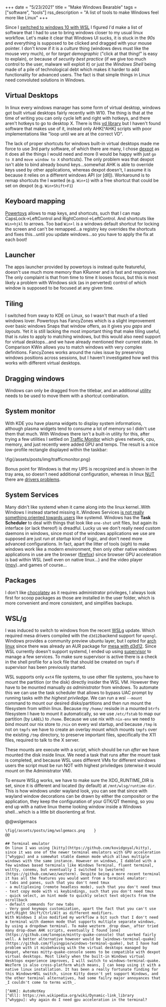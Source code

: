 +++
date = "5/23/2021"
title = "Make Windows Bearable"
tags = ["software", "tools"]
rss_description = "A list of tools to make Windows feel more like Linux"
+++

Since I [switched to windows 10 with WSL](/posts/OS-Hopping) I figured I'd make a list of software that I had to use to bring windows closer to my usual linux workflow. Let's make it clear that Windows UI sucks, it is stuck in the _90s_ and everything is supposed to be clicked and dragged with your mouse pointer. 
I don't know if it is a _culture_ thing (windows devs must like the mouse very much), or for _target demographic_ ("click at that thing!" is easy to explain), or because of _security best practice_ (if we give too much control to the user, malware will exploit it) or just the _Windows Shell_ being made of a pile of technological debt which makes it harder to add functionality for advanced users. The fact is that simple things in Linux need convoluted solutions in Windows.

## Virtual Desktops
In linux every windows manager has some form of virtual desktop, windows got built virtual desktops fairly recently with W10. The thing is that at the time of writing you can only cycle left and right with hotkeys, and there aren't hotkeys to go to desktop X. There is this [vd library](https://github.com/Grabacr07/VirtualDesktop) but I haven't found software that makes use of it, instead only AHK[^AHK] scripts with poor implementations like "loop until we are at the correct VD". 

The lack of proper shortcuts for windows built-in virtual desktops made me force to use 3rd party software, of which there are many, I chose [dexpot](https://dexpot.de/) as it does all the things I would need and more (I would be happy with just `go to X` and `move window to X` shortcuts). The only problem was that dexpot isn't able to bind already bound keys...somewhat AHK is able to override keys used by other applications, whereas dexpot doesn't, I assume it is because it relies on a different windows API (or [dll]). Workaround is to remap shortcuts the I wanted (e.g. `Win+1`) with a free shortcut that could be set on dexpot (e.g. `Win+Shift+F1`)

## Keyboard mapping
[Powertoys](https://github.com/microsoft/PowerToys) allows to map keys, and shortcuts, such that I can map CapsLock->LeftControl and RightControl->LeftControl. And shortcuts like `Win+hjkl` to arrows. Too bad `Win+l` is a windows default shortcut for locking the screen and can't be remapped...a registry key overrides the shortcuts and fixes this...until you update windows...so you have to apply the fix at each boot!

## Launcher
The apps launcher provided by powertoys is instead quite featureful, doesn't use much more memory than KRunner and is fast and responsive. The only complaint is that from time to time it looses focus, but this is most likely a problem with Windows sick (as in perverted) control of which window is supposed to be focused at any given time.

## Tiling
I switched from sway to KDE on Linux, so I wasn't that much of a tiled windows lover. Powertoys has FancyZones which is a slight improvement over basic windows Snaps that window offers, as it gives you _gaps_ and _layouts_. Yet it is still lacking the most important thing that make tiling useful, that is _rules_ to apply to matching windows, but this would also need support for virtual desktops...and we have already mentioned their current state. In Comparison KWin allows you to match windows with very complex definitions. FancyZones works around the rules issue by preserving windows positions across sessions, but I haven't investigated how well this works with different virtual desktops.

## Dragging windows
Windows can only be dragged from the titlebar, and an additional [utility](https://github.com/RamonUnch/AltDrag) needs to be used to move them with a shortcut combination.

## System monitor
With KDE you have plasma widgets to display system informations, although plasma widgets tend to consume a lot of memory so I didn't use them that much. With Windows there isn't a built-in utility for this, after trying a few utilities I settled on [Traffic Monitor](https://github.com/zhongyang219/TrafficMonitor) which gives network, cpu, memory, and just recently were added GPU and temps. The result is a nice low-profile rectangle displayed within the taskbar:

\fig{/assets/posts/img/trafficmonitor.png}

Bonus point for Windows is that my UPS is recognized and is shown in the tray area, so doesn't need additional configuration, whereas in linux [NUT](https://networkupstools.org/) there are [drivers problems](https://github.com/networkupstools/nut/issues/300).

## System Services
Many didn't like systemd when it came along into the linux kernel..With Windows I instead started missing it..Windows Services [is not really something oriented towards users](https://stackoverflow.com/questions/7629813/is-there-windows-analog-to-supervisord) like systemd. Windows has the **Task Scheduler** to deal with things that look like `one-shot` unit files, but again its interface (or lack thereof) is dreadful. Lucky us we don't really need custom daemons in windows, since most of the windows applications we use are supposed are just _run at startup_ kind of logic, and don't need more advanced configurations. In fact, apart the litter of tools (_sigh_) to make windows work like a modern environment, then only other native windows applications in use are the browser ([firefox](https://www.mozilla.org/en-US/firefox/new/)) since browser GPU acceleration is bad within WSL (well even on native linux...) and the video player ([mpv](https://mpv.io/))..and games of course...

## Packages
I don't like [chocolatey](https://chocolatey.org) as it requires administrator privileges, I always look first for scoop packages as those are installed in the user folder, which is more convenient and more consistent, and simplifies backups.

## WSL/g
I was induced to switch to windows from the recent [WSLg](https://github.com/microsoft/wslg) update. Which required mesa drivers compiled with the `d3d12`backend support for `opengl`. Windows provides a community preview ubuntu layer, but I opted for [arch linux](https://github.com/yuk7/ArchWSL) since there was already an AUR package for [mesa with d3d12](https://aur.archlinux.org/packages/mesa-d3d12/).
Since WSL currently doesn't support systemd, I ended up using [supervisor](https://github.com/Supervisor/supervisor/) to manage a few services. To make sure supervisor is active there is a check in the shell profile for a lock file that should be created on `tmpfs` if supervisor has been previously started.

WSL supports only `ext4` file systems, to use other file systems, you have to mount the partition (or the disk) directly insider the WSL VM. However they have to be mounted manually _as administrator_ from windows. To automate this we can use the task scheduler that allows to bypass UAC prompt by running tasks _with the highest priviledge_. We can run a wsl `--mount` command to mount our desired disks/partitions and then run mount the filesystem from within linux. Because my `/home/` resisde in a mounted `btrfs` filesystem I have to mount it automatically, so we use `/etc/fstab` to map our partition (by `LABEL`) to `/home`. Because we use nix with `nix-env` we need to bind mount our nix store to `/nix` on every wsl startup, and because `/tmp` is not on `tmpfs` we have to create an overlay mount which mounts `tmpfs` over the existing `/tmp` directory, to preserve important files, specifically the X11 files, required to talk to the X server.

These mounts are execute with a script, which should be run _after_ we have mounted the disk inside linux. We need a task that runs after the mount task is completed, and because WSL uses different VMs for different windows users the script must be run NOT with highest priviledges (oterwise it would mount on the Administrator VM).

To ensure WSLg works, we have to make sure the XDG_RUNTIME_DIR is set, since it is different and located (by default) at `/mnt/wlsg/runtime-dir`. This is how windows under wayland look, you can see that since with wayland window decorations can be drawn by either the compositor or the application, they keep the configuration of your GTK/QT theming, so you end up with a native linux theme looking window inside a Windows shell...which is a little bit disorienting at first.

@@wslgemacs
~~~<style> .wslgemacs img { width: 100%; } </style>~~~
\fig{/assets/posts/img/wslgemacs.png    }
@@

## Terminal emulator
On linux I was using [kitty](https://github.com/kovidgoyal/kitty), since it was one of the newer terminal emulators with GPU acceleration [^whygpu] and a somewhat stable daemon mode which allows multiple windows with the same instance. However on windows, I dabbled with a few windows based terminals like Windows Terminal, fluent terminal, wsltty, conemu, but eventually I switched to [wezterm](https://github.com/wez/wezterm). Despite being a more recent terminal it has all the features you would want from a terminal emulator:
- tabs and panes, such that you don't need tmux
- a multiplexing (remote headless mode), such that you don't need tmux
- text copy mode with vi keybindings, such that you don't need tmux
- quick select, an hint mode to quickly select text objects from the scrollback
- default commands for new tabs
- Very good keymaps customization, apart the fact that you can't use Left/Right Shift/Ctrl/Alt as different modifiers.
With Windows I also modified my workflow a bit such that I don't need a terminal with daemon mode that supports multiple separate windows, by using a dropdown terminal. To make wezterm _drop down_ after tried many drop-down AHK scripts, eventually I found [one](https://github.com/lonepie/mintty-quake-console) that worked fairly well. A better alternative however would be [windows-terminal-quake](https://github.com/flyingpie/windows-terminal-quake), but I have had problem with it misbehaving with the virtual desktops managed by dexpot, whereas mitty-quake-console seems to be compatible with dexpot virtual desktops. Most likely when the built-in Windows virtual desktops experience improves, I will switch to windows-terminal-quake.
WezTerm is also cross-platform which means, I can keep using it with a native linux installation. It has been a really fortunate finding for this Windows+WSL switch, since Kitty doesn't yet support Windows, and the other terminal alternatives, had some failry major annoyances that _I couldn't come to terms with_.

[^AHK]: AutoHotKey
[^dll]: https://en.wikipedia.org/wiki/Dynamic-link_library
[^whygpu]: why again do I need gpu acceleration in the terminal?
